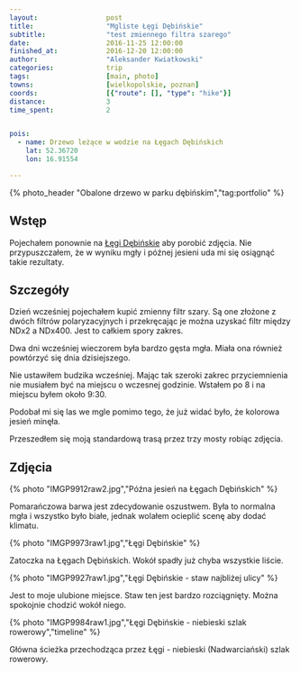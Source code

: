 ```yaml
---
layout:                 post
title:                  "Mgliste Łęgi Dębińskie"
subtitle:               "test zmiennego filtra szarego"
date:                   2016-11-25 12:00:00
finished_at:            2016-12-20 12:00:00
author:                 "Aleksander Kwiatkowski"
categories:             trip
tags:                   [main, photo]
towns:                  [wielkopolskie, poznan]
coords:                 [{"route": [], "type": "hike"}]
distance:               3
time_spent:             2


pois:
  - name: Drzewo leżące w wodzie na Łęgach Dębińskich
    lat: 52.36720
    lon: 16.91554

---
```


[wiki-legi-debinskie]: https://pl.wikipedia.org/wiki/Park_Jana_Paw%C5%82a_II_w_Poznaniu

{% photo_header "Obalone drzewo w parku dębińskim","tag:portfolio" %}

Wstęp
-----

Pojechałem ponownie na [Łęgi Dębińskie][wiki-legi-debinskie] aby porobić
zdjęcia. Nie przypuszczałem, że w wyniku mgły i późnej jesieni uda mi się
osiągnąć takie rezultaty.

Szczegóły
---------

Dzień wcześniej pojechałem kupić zmienny filtr szary. Są one złożone z dwóch filtrów
polaryzacyjnych i przekręcając je można uzyskać filtr między NDx2 a NDx400.
Jest to całkiem spory zakres.

Dwa dni wcześniej wieczorem była bardzo gęsta mgła. Miała ona również powtórzyć
się dnia dzisiejszego.

Nie ustawiłem budzika wcześniej. Mając tak szeroki zakrec przyciemnienia nie
musiałem być na miejscu o wczesnej godzinie. Wstałem po 8 i na miejscu
byłem około 9:30.

Podobał mi się las we mgle pomimo tego, że już widać było, że
kolorowa jesień minęła.

Przeszedłem się moją standardową trasą przez trzy mosty robiąc zdjęcia.

Zdjęcia
-------

{% photo "IMGP9912raw2.jpg","Późna jesień na Łęgach Dębińskich" %}

Pomarańczowa barwa jest zdecydowanie oszustwem. Była to normalna mgła i
wszystko było białe, jednak wolałem ocieplić scenę aby dodać klimatu.

{% photo "IMGP9973raw1.jpg","Łęgi Dębińskie" %}

Zatoczka na Łęgach Dębińskich. Wokół spadły już chyba wszystkie liście.

{% photo "IMGP9927raw1.jpg","Łęgi Dębińskie - staw najbliżej ulicy" %}

Jest to moje ulubione miejsce. Staw ten jest bardzo rozciągnięty. Można spokojnie chodzić
wokół niego.

{% photo "IMGP9984raw1.jpg","Łęgi Dębińskie - niebieski szlak rowerowy","timeline" %}

Główna ścieżka przechodząca przez Łęgi - niebieski (Nadwarciański) szlak rowerowy.
